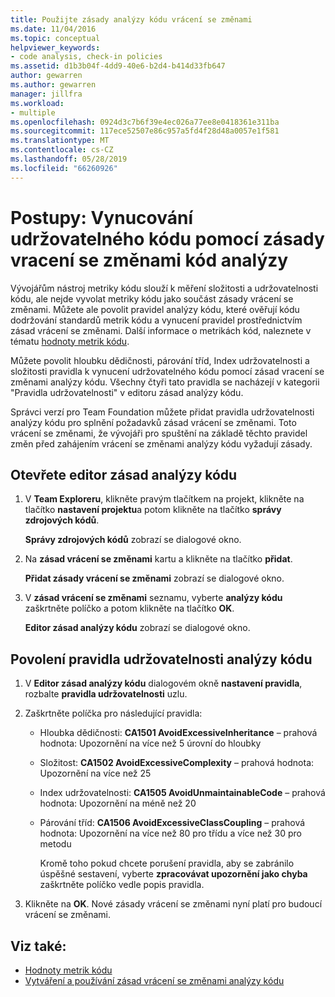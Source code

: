 ```yaml
---
title: Použijte zásady analýzy kódu vrácení se změnami
ms.date: 11/04/2016
ms.topic: conceptual
helpviewer_keywords:
- code analysis, check-in policies
ms.assetid: d1b3b04f-4dd9-40e6-b2d4-b414d33fb647
author: gewarren
ms.author: gewarren
manager: jillfra
ms.workload:
- multiple
ms.openlocfilehash: 0924d3c7b6f39e4ec026a77ee8e0418361e311ba
ms.sourcegitcommit: 117ece52507e86c957a5fd4f28d48a0057e1f581
ms.translationtype: MT
ms.contentlocale: cs-CZ
ms.lasthandoff: 05/28/2019
ms.locfileid: "66260926"
---
```

# <a name="how-to-enforce-maintainable-code-with-a-code-analysis-check-in-policy"></a>Postupy: Vynucování udržovatelného kódu pomocí zásady vracení se změnami kód analýzy

Vývojářům nástroj metriky kódu slouží k měření složitosti a udržovatelnosti kódu, ale nejde vyvolat metriky kódu jako součást zásady vrácení se změnami. Můžete ale povolit pravidel analýzy kódu, které ověřují kódu dodržování standardů metrik kódu a vynucení pravidel prostřednictvím zásad vrácení se změnami. Další informace o metrikách kód, naleznete v tématu [hodnoty metrik kódu](../code-quality/code-metrics-values.md).

Můžete povolit hloubku dědičnosti, párování tříd, Index udržovatelnosti a složitosti pravidla k vynucení udržovatelného kódu pomocí zásad vracení se změnami analýzy kódu. Všechny čtyři tato pravidla se nacházejí v kategorii "Pravidla udržovatelnosti" v editoru zásad analýzy kódu.

Správci verzí pro Team Foundation můžete přidat pravidla udržovatelnosti analýzy kódu pro splnění požadavků zásad vrácení se změnami. Toto vrácení se změnami, že vývojáři pro spuštění na základě těchto pravidel změn před zahájením vrácení se změnami analýzy kódu vyžadují zásady.

## <a name="to-open-the-code-analysis-policy-editor"></a>Otevřete editor zásad analýzy kódu

1. V **Team Exploreru**, klikněte pravým tlačítkem na projekt, klikněte na tlačítko **nastavení projektu**a potom klikněte na tlačítko **správy zdrojových kódů**.

     **Správy zdrojových kódů** zobrazí se dialogové okno.

2. Na **zásad vrácení se změnami** kartu a klikněte na tlačítko **přidat**.

     **Přidat zásady vrácení se změnami** zobrazí se dialogové okno.

3. V **zásad vrácení se změnami** seznamu, vyberte **analýzy kódu** zaškrtněte políčko a potom klikněte na tlačítko **OK**.

     **Editor zásad analýzy kódu** zobrazí se dialogové okno.

## <a name="to-enable-code-analysis-maintainability-rules"></a>Povolení pravidla udržovatelnosti analýzy kódu

1. V **Editor zásad analýzy kódu** dialogovém okně **nastavení pravidla**, rozbalte **pravidla udržovatelnosti** uzlu.

2. Zaškrtněte políčka pro následující pravidla:

   - Hloubka dědičnosti: **CA1501 AvoidExcessiveInheritance** – prahová hodnota: Upozornění na více než 5 úrovní do hloubky

   - Složitost: **CA1502 AvoidExcessiveComplexity** – prahová hodnota: Upozornění na více než 25

   - Index udržovatelnosti: **CA1505 AvoidUnmaintainableCode** – prahová hodnota: Upozornění na méně než 20

   - Párování tříd: **CA1506 AvoidExcessiveClassCoupling** – prahová hodnota: Upozornění na více než 80 pro třídu a více než 30 pro metodu

     Kromě toho pokud chcete porušení pravidla, aby se zabránilo úspěšné sestavení, vyberte **zpracovávat upozornění jako chyba** zaškrtněte políčko vedle popis pravidla.

3. Klikněte na **OK**. Nové zásady vrácení se změnami nyní platí pro budoucí vrácení se změnami.

## <a name="see-also"></a>Viz také:

- [Hodnoty metrik kódu](../code-quality/code-metrics-values.md)
- [Vytváření a používání zásad vrácení se změnami analýzy kódu](../code-quality/how-to-create-or-update-standard-code-analysis-check-in-policies.md)
